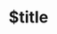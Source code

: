 ---
title: $title
second_title: Aspose.OCR for .NET API Referansı
description: $description
type: docs
weight: $weight
url: /tr/net/$ref/
---